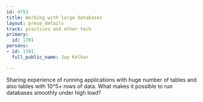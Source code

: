 ```yaml
---
id: 4753
title: Working with large databases
layout: preso_details
track: practices and other tech
primary:
  id: 1701
persons:
- id: 1701
  full_public_name: Jay Kelkar

---
```

Sharing experience of running applications with huge number of tables and also tables with 10^5+ rows of data. What makes it possible to run databases smoothly under high load?